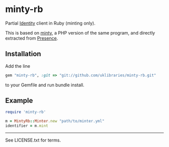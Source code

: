 minty-rb
========

Partial [Identity](https://wiki.ucop.edu/display/Curation/Identity)
client in Ruby (minting only).

This is based on [minty](https://github.com/cokernel/minty),
a PHP version of the same program, and directly extracted
from [Presence](https://github.com/uklibraries/presence).

Installation
------------

Add the line

```ruby
gem "minty-rb", :git => "git://github.com/uklibraries/minty-rb.git"
```

to your Gemfile and run bundle install.

Example
-------

```ruby
require 'minty-rb'

m = MintyRb::Minter.new "path/to/minter.yml"
identifier = m.mint
```

---

See LICENSE.txt for terms.
